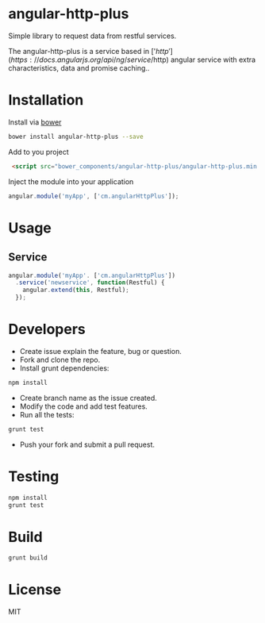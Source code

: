 # angular-http-plus
 
Simple library to request data from restful services.

The angular-http-plus is a service based in ['$http'](https://docs.angularjs.org/api/ng/service/$http) angular service with extra characteristics, data and promise caching.. 

# Installation

Install via [bower](http://bower.io/search/)
```bash
bower install angular-http-plus --save
```

Add to you project
```html
 <script src="bower_components/angular-http-plus/angular-http-plus.min.js"></script>
```

Inject the module into your application
```javascript
angular.module('myApp', ['cm.angularHttpPlus']);
```

# Usage

## Service
```javascript
angular.module('myApp'. ['cm.angularHttpPlus'])
  .service('newservice', function(Restful) {
    angular.extend(this, Restful);
  });
```

# Developers

- Create issue explain the feature, bug or question.
- Fork and clone the repo.
- Install grunt dependencies:

```bash
npm install 
```

- Create branch name as the issue created.
- Modify the code and add test features.
- Run all the tests:

```bash
grunt test
```

- Push your fork and submit a pull request. 

# Testing 

```bash
npm install
grunt test
```

# Build

```bash
grunt build
```

# License

MIT
